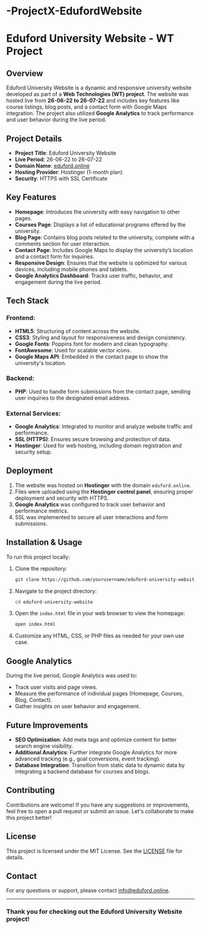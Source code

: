 # -ProjectX-EdufordWebsite

# Eduford University Website - WT Project

## Overview

Eduford University Website is a dynamic and responsive university website developed as part of a **Web Technologies (WT) project**. The website was hosted live from **26-06-22 to 26-07-22** and includes key features like course listings, blog posts, and a contact form with Google Maps integration. The project also utilized **Google Analytics** to track performance and user behavior during the live period.

## Project Details

- **Project Title**: Eduford University Website
- **Live Period**: 26-06-22 to 26-07-22
- **Domain Name**: [eduford.online](https://eduford.online)
- **Hosting Provider**: Hostinger (1-month plan)
- **Security**: HTTPS with SSL Certificate

## Key Features

- **Homepage**: Introduces the university with easy navigation to other pages.
- **Courses Page**: Displays a list of educational programs offered by the university.
- **Blog Page**: Contains blog posts related to the university, complete with a comments section for user interaction.
- **Contact Page**: Includes Google Maps to display the university’s location and a contact form for inquiries.
- **Responsive Design**: Ensures that the website is optimized for various devices, including mobile phones and tablets.
- **Google Analytics Dashboard**: Tracks user traffic, behavior, and engagement during the live period.

## Tech Stack

### Frontend:
- **HTML5**: Structuring of content across the website.
- **CSS3**: Styling and layout for responsiveness and design consistency.
- **Google Fonts**: Poppins font for modern and clean typography.
- **FontAwesome**: Used for scalable vector icons.
- **Google Maps API**: Embedded in the contact page to show the university's location.

### Backend:
- **PHP**: Used to handle form submissions from the contact page, sending user inquiries to the designated email address.

### External Services:
- **Google Analytics**: Integrated to monitor and analyze website traffic and performance.
- **SSL (HTTPS)**: Ensures secure browsing and protection of data.
- **Hostinger**: Used for web hosting, including domain registration and security setup.

## Deployment

1. The website was hosted on **Hostinger** with the domain `eduford.online`.
2. Files were uploaded using the **Hostinger control panel**, ensuring proper deployment and security with HTTPS.
3. **Google Analytics** was configured to track user behavior and performance metrics.
4. SSL was implemented to secure all user interactions and form submissions.

## Installation & Usage

To run this project locally:

1. Clone the repository:
    ```bash
    git clone https://github.com/yourusername/eduford-university-website.git
    ```

2. Navigate to the project directory:
    ```bash
    cd eduford-university-website
    ```

3. Open the `index.html` file in your web browser to view the homepage:
    ```bash
    open index.html
    ```

4. Customize any HTML, CSS, or PHP files as needed for your own use case.

## Google Analytics

During the live period, Google Analytics was used to:
- Track user visits and page views.
- Measure the performance of individual pages (Homepage, Courses, Blog, Contact).
- Gather insights on user behavior and engagement.

## Future Improvements

- **SEO Optimization**: Add meta tags and optimize content for better search engine visibility.
- **Additional Analytics**: Further integrate Google Analytics for more advanced tracking (e.g., goal conversions, event tracking).
- **Database Integration**: Transition from static data to dynamic data by integrating a backend database for courses and blogs.

## Contributing

Contributions are welcome! If you have any suggestions or improvements, feel free to open a pull request or submit an issue. Let's collaborate to make this project better!

## License

This project is licensed under the MIT License. See the [LICENSE](LICENSE) file for details.

## Contact

For any questions or support, please contact [info@eduford.online](mailto:info@eduford.online).

---

### Thank you for checking out the Eduford University Website project! 
